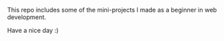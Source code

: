 

This repo includes some of the mini-projects I made as a beginner in web development.

Have a nice day :)

